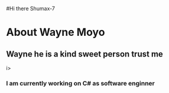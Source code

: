 #Hi there Shumax-7
<h1><i></i>About Wayne Moyo </h1>
<h2>Wayne he is a kind sweet person trust me</h2>i></h2>
<h3>l am currently working on C# as software enginner</h3>
